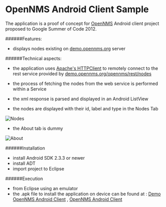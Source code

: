 # OpenNMS Android Client Sample
The application is a proof of concept for [OpenNMS](http://www.opennms.org/) Android client project proposed to Google Summer of Code 2012.

######Features:

* displays nodes existing on [demo.opennms.org](http://demo.opennms.org/opennms/login.jsp) server

######Technical aspects:

* the application uses [Apache's HTTPClient](http://developer.android.com/reference/org/apache/http/client/HttpClient.html) to remotely connect to the rest service provided by [demo.opennms.org/opennms/rest/nodes](http://demo.opennms.org/opennms/rest/nodes)
* the process of fetching the nodes from the web service is performed within a Service 
* the xml response is parsed and displayed in an Android ListView

* the nodes are displayed with their id, label and type in the Nodes Tab

![Nodes](http://i.imgur.com/FTFij.png)

* the About tab is dummy 

![About](http://i.imgur.com/xORBx.png)

######Installation

* install Android SDK 2.3.3 or newer
* install ADT
* import project to Eclipse

######Execution

* from Eclipse using an emulator
* the .apk file to install the application on device can be found at : [Demo OpenNMS Android Client](http://ge.tt/4HdCvlF/v/0) , [OpenNMS Android Client](http://ge.tt/4zCRlDI/v/0)
